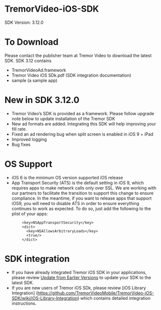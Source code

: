 # TremorVideo-iOS-SDK
SDK Version: 3.12.0

# To Download
Please contact the publisher team at Tremor Video to download the latest SDK. SDK 3.12 contains
- TremorVideoAd.framework
- Tremor Video iOS SDk.pdf (SDK integration documentation)
- sample (a sample app)

# New in SDK 3.12.0
- Tremor Video’s SDK is provided as a framework. Please follow upgrade note below to update installation of the Tremor SDK
- New ad formats are added. Integrating this SDK will help improving your fill rate.
- Fixed an ad rendering bug when split screen is enabled in iOS 9 + iPad
- Improved logging
- Bug fixes

# OS Support
- iOS 6 is the minimum OS version supported iOS release
- App Transport Security (ATS) is the default setting in iOS 9, which requires apps to make
network calls only over SSL. We are working with our partners to facilitate the transition to support this change to ensure compliance. In the meantime, if you want to release apps that support iOS9, you will need to disable ATS in order to ensure everything continues to work as expected. To do so, just add the following to the plist of your apps:
```
        <key>NSAppTransportSecurity</key> 
        <dict>
          <key>NSAllowsArbitraryLoads</key>
          <true/>
        </dict>
```

# SDK integration
- If you have already integrated Tremor iOS SDK in your applications, please review [Update from Earlier Versions](https://github.com/TremorVideoMobile/TremorVideo-iOS-SDK/wiki/Updating-from-Earlier-Versions) to update your SDK to the latest SDK.
- If you are new users of Tremor iOS SDk, please review [iOS Library Integration] (https://github.com/TremorVideoMobile/TremorVideo-iOS-SDK/wiki/iOS-Library-Integration) which contains detailed integration instructions.
